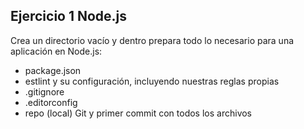 ## Ejercicio 1 Node.js

Crea un directorio vacío y dentro prepara todo lo necesario para una aplicación en Node.js:

- package.json
- estlint y su configuración, incluyendo nuestras reglas propias
- .gitignore
- .editorconfig
- repo (local) Git y primer commit con todos los archivos
